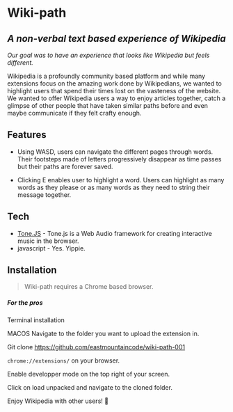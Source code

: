 # Wiki-path
## _A non-verbal text based experience of Wikipedia_


_Our goal was to have an experience that looks like Wikipedia but feels different._

Wikipedia is a profoundly community based platform and while many extensions focus on the amazing work done by Wikipedians, we wanted to highlight users that spend their times lost on the vasteness of the website.
We wanted to offer Wikipedia users a way to enjoy articles together, catch a glimpse of other people that have taken similar paths before and even maybe communicate if they felt crafty enough.



## Features

- Using WASD, users can navigate the different pages through words. Their footsteps made of letters progressively disappear as time passes but their paths are forever saved.

- Clicking E enables user to highlight a word. Users can highlight as many words as they please or as many words as they need to string their message together.


## Tech

- [Tone.JS](https://tonejs.github.io/) - Tone.js is a Web Audio framework for creating interactive music in the browser.
- javascript - Yes. Yippie.


## Installation

> Wiki-path requires a Chrome based browser.

##### For the pros
Terminal installation

MACOS
Navigate to the folder you want to upload the extension in.

Git clone 
https://github.com/eastmountaincode/wiki-path-001


```chrome://extensions/``` on your browser.

Enable developper mode on the top right of your screen.

Click on load unpacked and navigate to the cloned folder.

Enjoy Wikipedia with other users! 👾
